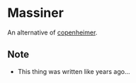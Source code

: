 # Massiner
An alternative of [copenheimer](https://www.youtube.com/watch?v=hoS0PM20KJk).

## Note
- This thing was written like years ago...
